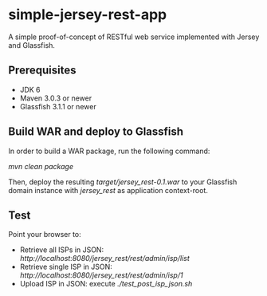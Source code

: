 simple-jersey-rest-app
====================

A simple proof-of-concept of RESTful web service implemented with Jersey and Glassfish.

## Prerequisites ##
- JDK 6
- Maven 3.0.3 or newer
- Glassfish 3.1.1 or newer

## Build WAR and deploy to Glassfish ##

In order to build a WAR package, run the following command:  

_mvn clean package_

Then, deploy the resulting _target/jersey_rest-0.1.war_ to your Glassfish domain instance with _jersey_rest_ as application context-root.

## Test ##

Point your browser to:
* Retrieve all ISPs in JSON:  _http://localhost:8080/jersey_rest/rest/admin/isp/list_
* Retrieve single ISP in JSON: _http://localhost:8080/jersey_rest/rest/admin/isp/1_
* Upload ISP in JSON: execute _./test_post_isp_json.sh_
